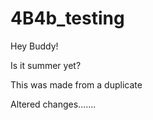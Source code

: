 # 4B4b_testing

Hey Buddy!

Is it summer yet?

This was made from a duplicate







Altered changes.......














